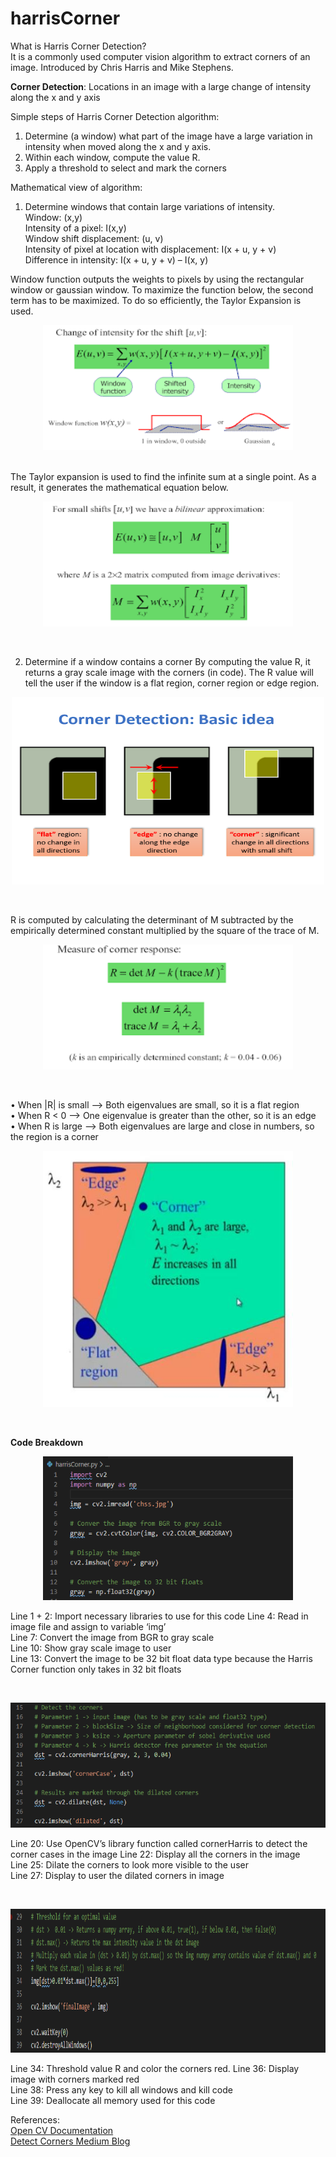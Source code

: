 # harrisCorner

What is Harris Corner Detection?<br />
It is a commonly used computer vision algorithm to extract corners of an image. Introduced by Chris Harris and Mike Stephens.

**Corner Detection**: Locations in an image with a large change of intensity along the x and y axis 

Simple steps of Harris Corner Detection algorithm:
1.	Determine (a window) what part of the image have a large variation in intensity when moved along the x and y axis. 
2.	Within each window, compute the value R.
3.	Apply a threshold to select and mark the corners

Mathematical view of algorithm:
1.	Determine windows that contain large variations of intensity.<br />
Window: (x,y)<br />
Intensity of a pixel: I(x,y)<br />
Window shift displacement: (u, v)<br />
Intensity of pixel at location with displacement: I(x + u, y + v)<br />
Difference in intensity: I(x + u, y + v) – I(x, y)<br />

Window function outputs the weights to pixels by using the rectangular window or gaussian window. To maximize the function below, the second term has to be maximized. To do so efficiently, the Taylor Expansion is used.
<p align="center">
  <img width="400" height="200" src="Images/WindowFunction.png">
</p>
<br />
The Taylor expansion is used to find the infinite sum at a single point. As a result, it generates the mathematical equation below.
<p align="center">
  <img width="400" height="200" src="Images/TaylorExpansion.png">
</p>
<br />

2.	Determine if a window contains a corner
By computing the value R, it returns a gray scale image with the corners (in code). The R value will tell the user if the window is a flat region, corner region or edge region.
<p align="center">
  <img width="500" height="300" src="Images/Flat_Corner_Edge.png">
</p>
<br />

R is computed by calculating the determinant of M subtracted by the empirically determined constant multiplied by the square of the trace of M.
<p align="center">
  <img width="400" height="200" src="Images/cornerEq.png">
</p>
<br />

•	When |R| is small --> Both eigenvalues are small, so it is a flat region <br />
•	When R < 0 --> One eigenvalue is greater than the other, so it is an edge <br />
•	When R is large --> Both eigenvalues are large and close in numbers, so the region is a corner <br />
<p align="center">
  <img width="400" height="410" src="Images/harris_region.jpg">
</p>
<br />

**Code Breakdown**
<br />
<p align="center">
  <img width="400" height="230" src="Images/CodeBreakdown_1.PNG">
</p>

Line 1 + 2: Import necessary libraries to use for this code
Line 4: Read in image file and assign to variable ‘img’<br />
Line 7: Convert the image from BGR to gray scale<br />
Line 10: Show gray scale image to user<br />
Line 13: Convert the image to be 32 bit float data type because the Harris Corner function only takes in 32 bit floats<br />

<br />
<p align="center">
  <img width="600" height="200" src="Images/CodeBreakdown_2.PNG">
</p>

Line 20: Use OpenCV’s library function called cornerHarris to detect the corner cases in the image
Line 22: Display all the corners in the image<br />
Line 25: Dilate the corners to look more visible to the user<br />
Line 27: Display to user the dilated corners in image<br />

<br />
<p align="center">
  <img width="700" height="230" src="Images/CodeBreakdown_3.PNG">
</p>

Line 34: Threshold value R and color the corners red.
Line 36: Display image with corners marked red<br />
Line 38: Press any key to kill all windows and kill code<br />
Line 39: Deallocate all memory used for this code<br />

References:<br />
[Open CV Documentation](https://docs.opencv.org/master/dc/d0d/tutorial_py_features_harris.html)<br />
[Detect Corners Medium Blog](https://medium.com/pixel-wise/detect-those-corners-aba0f034078b)<br />

